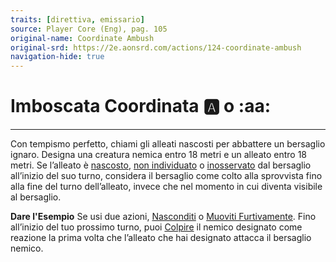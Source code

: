 ```yaml
---
traits: [direttiva, emissario]
source: Player Core (Eng), pag. 105
original-name: Coordinate Ambush
original-srd: https://2e.aonsrd.com/actions/124-coordinate-ambush
navigation-hide: true
---
```


# Imboscata Coordinata :a: o :aa:

---

Con tempismo perfetto, chiami gli alleati nascosti per abbattere un bersaglio
ignaro. Designa una creatura nemica entro 18 metri e un alleato entro 18 metri.
Se l’alleato è [nascosto](/condizioni/nascosto),
[non individuato](/condizioni/non-individuato) o
[inosservato](/condizioni/inosservato) dal bersaglio all’inizio del suo turno,
considera il bersaglio come colto alla sprovvista fino alla fine del turno
dell’alleato, invece che nel momento in cui diventa visibile al bersaglio.

**Dare l'Esempio** Se usi due azioni, [Nasconditi](/azioni/nascondersi) o
[Muoviti Furtivamente](/azioni/muoversi-furtivamente). Fino all’inizio del tuo
prossimo turno, puoi [Colpire](/azioni/colpire) il nemico designato come
reazione la prima volta che l’alleato che hai designato attacca il bersaglio
nemico.

